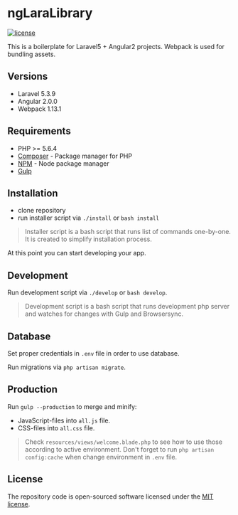 # ngLaraLibrary


[![license](https://img.shields.io/github/license/mashape/apistatus.svg?maxAge=2592000)](http://opensource.org/licenses/MIT)

This is a boilerplate for Laravel5 + Angular2 projects.
Webpack is used for bundling assets.

## Versions
- Laravel 5.3.9
- Angular 2.0.0
- Webpack 1.13.1


## Requirements

- PHP >= 5.6.4
- [Composer](https://getcomposer.org/download/) - Package manager for PHP
- [NPM](https://npmjs.org/) - Node package manager
- [Gulp](https://github.com/gulpjs/gulp/blob/master/docs/getting-started.md#getting-started)


## Installation

- clone repository
- run installer script via `./install` or `bash install`

> Installer script is a bash script that runs list of commands one-by-one. It is created to simplify installation process.

At this point you can start developing your app.


## Development

Run development script via `./develop` or `bash develop`.

> Development script is a bash script that runs development php server and watches for changes with Gulp and Browsersync.


## Database

Set proper credentials in `.env` file in order to use database.

Run migrations via `php artisan migrate`.


## Production

Run `gulp --production` to merge and minify: 

- JavaScript-files into `all.js` file.
- CSS-files into `all.css` file.

> Check `resources/views/welcome.blade.php` to see how to use those according to active environment. Don't forget to run `php artisan config:cache` when change environment in `.env` file.


## License

The repository code is open-sourced software licensed under the [MIT license](http://opensource.org/licenses/MIT).

